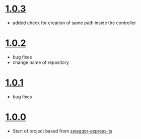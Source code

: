 # [1.0.3](changes/1.0.3.md)
- added check for creation of same path inside the controller

# [1.0.2](changes/1.0.2.md)
- bug fixes
- change name of repository

# [1.0.1](changes/1.0.1.md)
- bug fixes

# [1.0.0](changes/1.0.0.md)
- Start of project based from [swagger-express-ts](https://github.com/olivierlsc/swagger-express-ts)